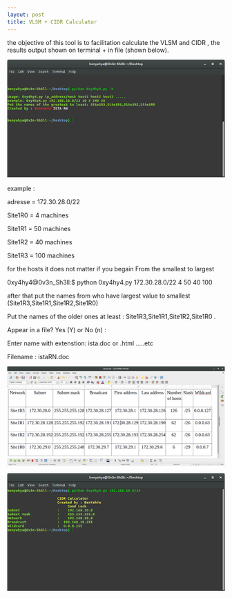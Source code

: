 ```yaml
---
layout: post
title: VLSM + CIDR Calculator
---
```


the objective of this tool is to facilitation calculate the VLSM and CIDR , the results output shown on terminal + in file (shown below).

![alt text](https://github.com/0xy4hy4/VLSM-CIDR/raw/master/ENG/1.png)

example :

adresse = 172.30.28.0/22

Site1R0 = 4 machines

Site1R1 = 50 machines

Site1R2 = 40 machines

Site1R3 = 100 machines

for the hosts it does not matter if you begain From the smallest to largest

0xy4hy4@0v3n_Sh3ll:$ python 0xy4hy4.py 172.30.28.0/22 4 50 40 100

after that put the names from who have largest value to smallest (Site1R3,Site1R1,Site1R2,Site1R0)

Put the names of the older ones at least : Site1R3,Site1R1,Site1R2,Site1R0 .

Appear in a file? Yes (Y) or No (n) :

Enter name with extenstion: ista.doc or .html .....etc

Filename : istaRN.doc

![alt text](https://github.com/0xy4hy4/VLSM-CIDR/raw/master/ENG/3.png)

![alt text](https://github.com/0xy4hy4/VLSM-CIDR/raw/master/ENG/2.png)
